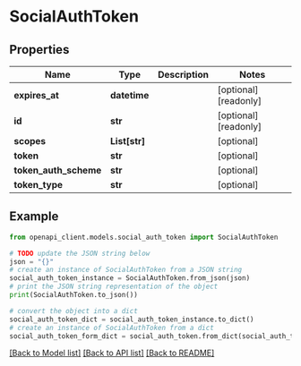# SocialAuthToken


## Properties

Name | Type | Description | Notes
------------ | ------------- | ------------- | -------------
**expires_at** | **datetime** |  | [optional] [readonly] 
**id** | **str** |  | [optional] [readonly] 
**scopes** | **List[str]** |  | [optional] 
**token** | **str** |  | [optional] 
**token_auth_scheme** | **str** |  | [optional] 
**token_type** | **str** |  | [optional] 

## Example

```python
from openapi_client.models.social_auth_token import SocialAuthToken

# TODO update the JSON string below
json = "{}"
# create an instance of SocialAuthToken from a JSON string
social_auth_token_instance = SocialAuthToken.from_json(json)
# print the JSON string representation of the object
print(SocialAuthToken.to_json())

# convert the object into a dict
social_auth_token_dict = social_auth_token_instance.to_dict()
# create an instance of SocialAuthToken from a dict
social_auth_token_form_dict = social_auth_token.from_dict(social_auth_token_dict)
```
[[Back to Model list]](../README.md#documentation-for-models) [[Back to API list]](../README.md#documentation-for-api-endpoints) [[Back to README]](../README.md)


